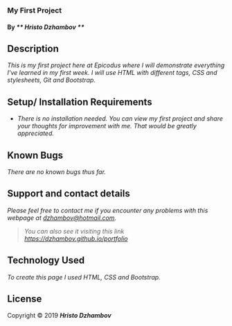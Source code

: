 ### My First Project

#### By _** Hristo Dzhambov **_

## Description

_This is my first project here at Epicodus where I will demonstrate everything I've learned in my first week. I will use HTML with different tags, CSS and stylesheets, Git and Bootstrap._

## Setup/ Installation Requirements

* _There is no installation needed.
You can view my first project and share your thoughts for improvement with me. That would be greatly appreciated._

## Known Bugs

_There are no known bugs thus far._

## Support and contact details

_Please feel free to contact me if you encounter any problems with this webpage at dzhambov@hotmail.com._
>_You can also see it visiting this link https://dzhambov.github.io/portfolio_

## Technology Used

_To create this page I used HTML, CSS and Bootstrap._

## License

Copyright &copy; 2019  **_Hristo Dzhambov_**
